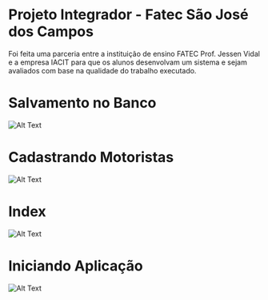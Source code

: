 # Projeto Integrador - Fatec São José dos Campos

Foi feita uma parceria entre a instituição de ensino FATEC Prof. Jessen Vidal e a empresa IACIT para que os alunos desenvolvam um sistema e sejam avaliados com base na qualidade do trabalho executado.

# Salvamento no Banco

![Alt Text](https://media.giphy.com/media/Yy41WHKMkVDJwnpbTN/giphy.gif)

# Cadastrando Motoristas

![Alt Text](https://media.giphy.com/media/oIYQasp3wyps0nM3g8/giphy.gif)

# Index

![Alt Text](https://media.giphy.com/media/a4r3OwSjUkrfkvzOEQ/giphy.gif)

# Iniciando Aplicação

![Alt Text](https://media.giphy.com/media/cKs9pWDePs5tfQXs4r/giphy.gif)










